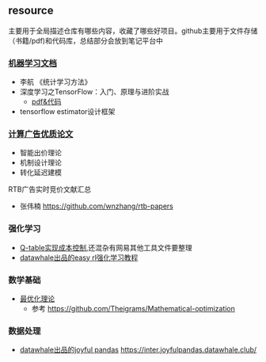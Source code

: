 ## resource
主要用于全局描述仓库有哪些内容，收藏了哪些好项目。github主要用于文件存储（书籍/pdf)和代码库，总结部分会放到笔记平台中

### [机器学习文档](https://github.com/felix-duan/rec_material/tree/master/ML_file)
- 李航 《统计学习方法》
- 深度学习之TensorFlow：入门、原理与进阶实战
  - [pdf&代码](https://github.com/Lebhoryi/learning_tf)
- tensorflow estimator设计框架

### [计算广告优质论文](https://github.com/felix-duan/ad_paper/tree/master/%E6%99%BA%E8%83%BD%E5%87%BA%E4%BB%B7%E7%90%86%E8%AE%BA)
- 智能出价理论
- 机制设计理论
- 转化延迟建模

RTB广告实时竞价文献汇总
- 张伟楠 https://github.com/wnzhang/rtb-papers


### 强化学习
- [Q-table实现成本控制](https://github.com/felix-duan/RL_ad/tree/master),还混杂有网易其他工具文件要整理
- [datawhale出品的easy rl强化学习教程](https://github.com/datawhalechina/easy-rl)

### 数学基础
- [最优化理论](https://github.com/felix-duan/mathBase)
  - 参考 https://github.com/Theigrams/Mathematical-optimization

### 数据处理
- [datawhale出品的joyful pandas](https://github.com/datawhalechina/joyful-pandas) https://inter.joyfulpandas.datawhale.club/

  

